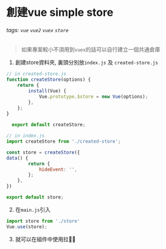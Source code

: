 # 創建vue simple store
###### tags: `vue` `vue2` `vuex` `store`

> 如果專案較小不須用到`vuex`的話可以自行建立一個共通倉庫

1. 創建store資料夾, 裏頭分別放`index.js` 及 `created-store.js`

```javascript
// in created-store.js
function createStore(options) {
	return {
		install(Vue) {
			Vue.prototype.$store = new Vue(options);
		},
	};
}
  
  export default createStore;

```

```javascript
// in index.js
import createStore from './created-store';

const store = createStore({
data() {
		return {
			hideEvent: '',
		};
	},
})

export default store;

```

2. 在`main.js`引入

```javascript
import store from './store'
Vue.use(store);

```


3. 就可以在組件中使用拉:100::smile:
